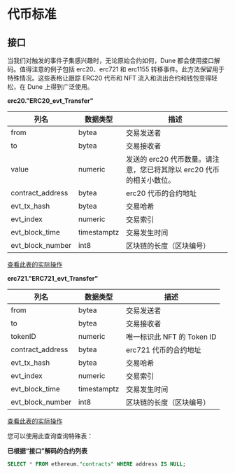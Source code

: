 # 代币标准

## 接口

当我们对触发的事件子集感兴趣时，无论原始合约如何，Dune 都会使用接口解码。值得注意的例子包括 erc20、erc721 和 erc1155 转移事件。此方法保留用于特殊情况。这些表格让跟踪 ERC20 代币和 NFT 流入和流出合约和钱包变得轻松，在 Dune 上得到广泛使用。

**erc20."ERC20\_evt\_Transfer"**

| **列名**        | **数据类型** | **描述**                                                                                                |
| ------------------ | ------------- | -------------------------------------------------------------------------------------------------------------- |
| from               | bytea         | 交易发送者                                                                                       |
| to                 | bytea         | 交易接收者                                                                                      |
| value              | numeric       | 发送的 erc20 代币数量。请注意，您已将其除以 erc20 代币的相关小数位。|
| contract\_address  | bytea         | erc20 代币的合约地址                                                                      |
| evt\_tx\_hash      | bytea         | 交易哈希                                                                                           |
| evt\_index         | numeric       | 交易索引                                                                                          |
| evt\_block\_time   | timestamptz   | 交易发生时间                                                                    |
| evt\_block\_number | int8          | 区块链的长度（区块编号）                                                                                  |

[查看此表的实际操作](https://dune.xyz/queries/39012)

**erc721."ERC721\_evt\_Transfer"**

| **列名**    | **数据类型** | **描述**                                 |
| ------------------ | ------------- | ----------------------------------------------- |
| from               | bytea         | 交易发送者                         |
| to                 | bytea         | 交易接收者                        |
| tokenID            | numeric       | 唯一标识此 NFT 的 Token ID |
| contract\_address  | bytea         | erc721 代币的合约地址       |
| evt\_tx\_hash      | bytea         | 交易哈希                            |
| evt\_index         | numeric       | 交易索引                            |
| evt\_block\_time   | timestamptz   | 交易发生时间      |
| evt\_block\_number | int8          | 区块链的长度（区块编号）                    |

[查看此表的实际操作](https://dune.xyz/queries/38974)

您可以使用此查询查询特殊表：

**已根据“接口”解码的合约列表**

```sql
SELECT * FROM ethereum."contracts" WHERE address IS NULL;
```
